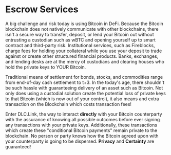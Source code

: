 # Escrow Services

A big challenge and risk today is using Bitcoin in DeFi. Because the Bitcoin blockchain does not natively communicate with other blockchains, there isn't a secure way to transfer, deposit, or lend your Bitcoin out without entrusting a custodian such as wBTC and opening yourself up to smart contract and third-party risk. Institutional services, such as Fireblocks, charge fees for holding your collateral while you use your deposit to trade against or create other structured financial products. Banks, exchanges, and lending desks are at the mercy of custodians and clearing houses who hold the private keys to YOUR Bitcoin.

Traditional means of settlement for bonds, stocks, and commodities range from end-of-day cash settlement to t+3. In the today's age, there shouldn't be such hassle with guaranteeing delivery of an asset such as Bitcoin. Not only does using a custodial solution create the potential loss of private keys to that Bitcoin (which is now out of your control), it also means and extra transaction on the Blockchain which costs transaction fees!&#x20;

Enter DLC.Link, the way to interact **directly** with your Bitcoin counterparty with the assurance of knowing all possible outcomes before ever signing any transactions with your private keys. Additionally, these transactions which create these "conditional Bitcoin payments" remain private to the blockchain. No person or party knows how the Bitcoin agreed upon with your counterparty is going to be dispersed. **Privacy** and **Certainty** are guaranteed!&#x20;
